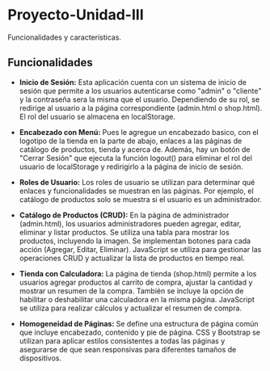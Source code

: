 # Proyecto-Unidad-III

Funcionalidades y características.

## Funcionalidades

- **Inicio de Sesión:** Esta aplicación cuenta con un sistema de inicio de sesión que permite a los usuarios autenticarse como "admin" o "cliente" y la contraseña sera la misma que el usuario. Dependiendo de su rol, se redirige al usuario a la página correspondiente (admin.html o shop.html). El rol del usuario se almacena en localStorage.

- **Encabezado con Menú:** Pues le agregue un encabezado basico, con el logotipo de la tienda en la parte de abajo, enlaces a las páginas de catálogo de productos, tienda y acerca de. Además, hay un botón de "Cerrar Sesión" que ejecuta la función logout() para eliminar el rol del usuario de localStorage y redirigirlo a la página de inicio de sesión.

- **Roles de Usuario:** Los roles de usuario se utilizan para determinar qué enlaces y funcionalidades se muestran en las páginas. Por ejemplo, el catálogo de productos solo se muestra si el usuario es un administrador.

- **Catálogo de Productos (CRUD):** En la página de administrador (admin.html), los usuarios administradores pueden agregar, editar, eliminar y listar productos. Se utiliza una tabla para mostrar los productos, incluyendo la imagen. Se implementan botones para cada acción (Agregar, Editar, Eliminar). JavaScript se utiliza para gestionar las operaciones CRUD y actualizar la lista de productos en tiempo real.

- **Tienda con Calculadora:** La página de tienda (shop.html) permite a los usuarios agregar productos al carrito de compra, ajustar la cantidad y mostrar un resumen de la compra. También se incluye la opción de habilitar o deshabilitar una calculadora en la misma página. JavaScript se utiliza para realizar cálculos y actualizar el resumen de compra.

- **Homogeneidad de Páginas:** Se define una estructura de página común que incluye encabezado, contenido y pie de página. CSS y Bootstrap se utilizan para aplicar estilos consistentes a todas las páginas y asegurarse de que sean responsivas para diferentes tamaños de dispositivos.

